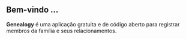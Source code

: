 ## Bem-vindo ...

**Genealogy** é uma aplicação gratuita e de código aberto para registrar membros da família e seus relacionamentos.


